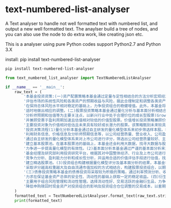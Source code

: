 # text-numbered-list-analyser

A Text analyser to handle not well formatted text with numbered list, and output a new well formatted text. The anaylser build a tree of nodes, and you can also use the node to do extra work, like creating json etc.


This is a analyser using pure Python codes support Python2.7 and Python 3.X

install: pip install text-numbered-list-analyser

```bash
pip install text-numbered-list-analyser
```

```Python
from text_numbered_list_analyser import TextNumberedListAnalyser

if __name__ == '__main__':
    raw_text = (
        '本基金投资资策:(一)资产配置策略本基金通过定量与定性相结合的方法分析宏观经济和证券市场发展趋势，'
        '评估市场的系统性风险和各类资产的预期收益与风险，据此合理制定和调整各类资产的比例，'
        '在保持总体风险水平相对稳定的基础上，力争投资组合的稳健增值。此外，本基金将持续地进行定期与不定期的资产配置风险监控，'
        '适时地做出相应的调整。(二)股票投资策略本基金通过量化分析与基本面分析相结合的研究方式，以公司经营质量、营业收入、公司盈利、'
        '分析师预期和估值等为主要关注点，以新兴行业中处于合理价位的成长型股票(GrowthatReasonablePrice，GARP)为主要投资标的，'
        '并兼顾受惠于盈利周期加速且估值相对较低的价值型股票。价值增长投资策略兼顾价值投资和成长投资，'
        '主要投资对象为价值相对低估且未来具有较好成长潜力的股票。该策略甄别未来较具成长性且安全边际较高的个股。'
        '投资决策流程(1)量化分析本基金通过自主研发的量化模型体系来初步筛选样本股。在本基金所设定的投资范围和投资限制的基础上，'
        '利用财务信息、价格信息及分析师预期信息等，以公司经营质量、营业收入、公司盈利、分析师预期和估值等数据为因子集群，'
        '通过自主研发的量化模型体系来对上市公司进行评分，筛选出公司经营质量较好、主营业务或利润增速较快、价值相对被低估或成长性较好的个股，'
        '建立基本股票池。在基本股票池的基础上，本基金还会利用大数据，找寻大数据与股价之间的相关关系，'
        '力争进一步提高量化模型的有效性。(2)基本面分析本基金通过严谨的基本面分析来对由量化模型筛选出来股票进行进一步精选。'
        '基金经理及研究部利用投资研究平台，根据其对中国整体经济、行业及上市公司进行的深入研究与分析，对上市公司进行财务诊断、'
        '竞争力分析、盈利能力分析和成长性分析，并运用合适的价值评估手段进行估值，找出最有投资机会的公司，'
        '建立精选股票池。(3)投资组合构建根据量化模型评分及基本面分析的结果，本基金在精选股票池中进行股票选择，'
        '采取评分越高权重越大及自由流通市值加权的方式相结合，构建股票投资组合，以期获取中长期投资收益。'
        '(三)债券投资策略本基金的债券投资将采取较为积极的策略，通过利率预测分析、收益率曲线变动分析、债券信用分析、收益率利差分析等，'
        '力求在保证基金资产总体的安全性、流动性的基础上获取一定的稳定收益。(四)衍生品投资策略本基金可以参与衍生品投资，'
        '主要用于组合风险管理和流动性管理。选择流动性好、交易活跃的金融衍生品，力争运用衍生品的杠杆作用，'
        '降低申购赎回时现金资产对投资组合的影响及投资组合仓位调整的交易成本，以套期保值为目的，达到稳定投资组合资产净值的作用。'
    )
    formatted_text = TextNumberedListAnalyser.format_text(raw_text.strip(), keep_number=True, indent_by='\t')
    print(formatted_text)
```
